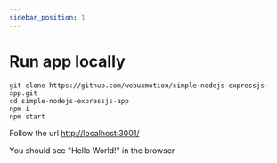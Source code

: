 ```yaml
---
sidebar_position: 1
---
```


# Run app locally

```
git clone https://github.com/webuxmotion/simple-nodejs-expressjs-app.git
cd simple-nodejs-expressjs-app
npm i
npm start
```

Follow the url [http://localhost:3001/](http://localhost:3001/)

You should see "Hello World!" in the browser
